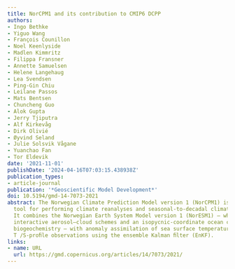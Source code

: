 ```yaml
---
title: NorCPM1 and its contribution to CMIP6 DCPP
authors:
- Ingo Bethke
- Yiguo Wang
- François Counillon
- Noel Keenlyside
- Madlen Kimmritz
- Filippa Fransner
- Annette Samuelsen
- Helene Langehaug
- Lea Svendsen
- Ping-Gin Chiu
- Leilane Passos
- Mats Bentsen
- Chuncheng Guo
- Alok Gupta
- Jerry Tjiputra
- Alf Kirkevåg
- Dirk Olivié
- Øyvind Seland
- Julie Solsvik Vågane
- Yuanchao Fan
- Tor Eldevik
date: '2021-11-01'
publishDate: '2024-04-16T07:03:15.438938Z'
publication_types:
- article-journal
publication: '*Geoscientific Model Development*'
doi: 10.5194/gmd-14-7073-2021
abstract: The Norwegian Climate Prediction Model version 1 (NorCPM1) is a new research
  tool for performing climate reanalyses and seasonal-to-decadal climate predictions.
  It combines the Norwegian Earth System Model version 1 (NorESM1) – which features
  interactive aerosol–cloud schemes and an isopycnic-coordinate ocean component with
  biogeochemistry – with anomaly assimilation of sea surface temperature (SST) and
  T /S-proﬁle observations using the ensemble Kalman ﬁlter (EnKF).
links:
- name: URL
  url: https://gmd.copernicus.org/articles/14/7073/2021/
---
```

